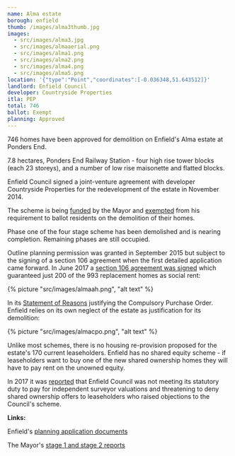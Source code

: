 ```yaml
---
name: Alma estate 
borough: enfield
thumb: /images/alma3thumb.jpg
images:
  - src/images/alma3.jpg
  - src/images/almaaerial.png
  - src/images/alma1.png
  - src/images/alma2.png
  - src/images/alma4.png
  - src/images/alma5.png 
location: '{"type":"Point","coordinates":[-0.036348,51.643512]}'
landlord: Enfield Council
developer: Countryside Properties
itla: PEP
total: 746
ballot: Exempt
planning: Approved
---
```

746 homes have been approved for demolition on Enfield's Alma estate at Ponders End.

7.8 hectares, Ponders End Railway Station - four high rise tower blocks (each 23 storeys), and a number of low rise maisonette and flatted blocks.

Enfield Council signed a joint-venture agreement with developer Countryside Properties for the redevelopment of the estate in November 2014. 

The scheme is being [funded](/approved/funding) by the Mayor and [exempted](/approved/ballotexemptions) from his requirement to ballot residents on the demolition of their homes.

Phase one of the four stage scheme has been demolished and is nearing completion. Remaining phases are still occupied.

Outline planning permission was granted in September 2015 but subject to the signing of a section 106 agreement when the first detailed application came forward. In June 2017 a [section 106 agreement was signed](/images/almas106.pdf) which guaranteed just 200 of the 993 replacement homes as social rent:

{% picture "src/images/almaah.png", "alt text" %}

In its [Statement of Reasons](/images/almacpo.pdf) justifying the Compulsory Purchase Order. Enfield relies on its own neglect of the estate as justification for its demolition:

{% picture "src/images/almacpo.png", "alt text" %}

Unlike most schemes, there is no housing re-provision proposed for the estate's 170 current leaseholders. Enfield has no shared equity scheme - if leaseholders want to buy one of the new shared ownership homes they will have to pay rent on the unowned equity.

In 2017 it was [reported](http://www.ourcity.london/issues/regeneration/blackmail-at-the-alma-estate/) that Enfield Council was not meeting its statutory duty to pay for independent surveyor valuations and threatening to deny shared ownership offers to leaseholders who raised objections to the Council's scheme.

__Links:__

Enfield's [planning application documents](https://planningandbuildingcontrol.enfield.gov.uk/online-applications/applicationDetails.do?activeTab=documents&keyVal=NO8O9NJN28000)

The Mayor's [stage 1 and stage 2 reports](https://www.london.gov.uk/sites/default/files/public%3A//public%3A//PAWS/media_id_285804///alma_estate_report.pdf)


